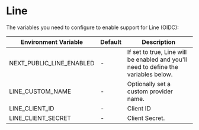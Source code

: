# Line

The variables you need to configure to enable support for Line (OIDC):

| Environment Variable         | Default | Description                                                                                        |
| ---------------------------- | ------- |----------------------------------------------------------------------------------------------------|
| NEXT_PUBLIC_LINE_ENABLED | -       | If set to true, Line will be enabled and you'll need to define the variables below. |
| LINE_CUSTOM_NAME         | -       | Optionally set a custom provider name.                                                             |
| LINE_CLIENT_ID           | -       | Client ID                                                                                          |
| LINE_CLIENT_SECRET       | -       | Client Secret.                                                                                     |
